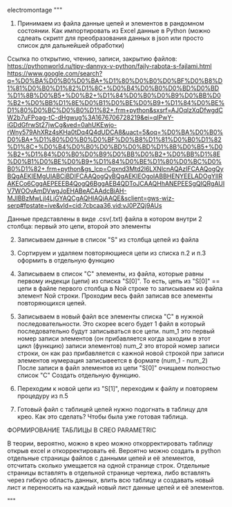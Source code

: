 electromontage
"""
1) Принимаем из файла данные цепей и элементов в рандомном состоянии.
Как импортировать из Excel данные в Python (можно сдлеать скрипт для преобразования данных в json или просто список для дальнейшей обработки)

Ссылка по открытию, чтению, записи, закрытию файлов:
https://pythonworld.ru/tipy-dannyx-v-python/fajly-rabota-s-fajlami.html
https://www.google.com/search?q=%D0%BA%D0%B0%D0%BA+%D1%80%D0%B0%D0%BF%D0%B8%D1%81%D0%B0%D1%82%D1%8C+%D0%B4%D0%B0%D0%BD%D0%BD%D1%8B%D0%B5+%D0%B2+%D1%84%D0%B0%D0%B9%D0%BB%D0%B2+%D0%BB%D1%8E%D0%B1%D0%BE%D0%B9+%D1%84%D0%BE%D1%80%D0%BC%D0%B0%D1%82+.frm+python&sxsrf=AJOqlzXqDfwgdCW2b7uFPoag-tC-dHgwug%3A1676706728219&ei=qIPwY-iGDdGfrwSt27jwCg&ved=0ahUKEwjo-rWny579AhXRz4sKHa0tDq4Q4dUDCA8&uact=5&oq=%D0%BA%D0%B0%D0%BA+%D1%80%D0%B0%D0%BF%D0%B8%D1%81%D0%B0%D1%82%D1%8C+%D0%B4%D0%B0%D0%BD%D0%BD%D1%8B%D0%B5+%D0%B2+%D1%84%D0%B0%D0%B9%D0%BB%D0%B2+%D0%BB%D1%8E%D0%B1%D0%BE%D0%B9+%D1%84%D0%BE%D1%80%D0%BC%D0%B0%D1%82+.frm+python&gs_lcp=Cgxnd3Mtd2l6LXNlcnAQAzIFCAAQogQyBQgAEKIEMgUIABCiBDIFCAAQogQyBQgAEKIEOgoIABBHENYEELADOgYIIRAKECo6CggAEPEEEB4QogQ6BggAEB4QDToJCAAQHhANEPEESgQIQRgAUIV7WOOvAmDVwgJoEHABeACAAdcBiAH-MJIBBzMwLjI4LjGYAQCgAQHIAQjAAQE&sclient=gws-wiz-serp#fpstate=ive&vld=cid:7cbcaa36,vid:vJ0PZQj9AUs


Данные представлены в виде .csv(.txt) файла в котором внутри 2 столбца: первый это цепи, второй это элементы

2) Записываем данные в список "S" из столбца цепей из файла

3) Сортируем и удаляем повторяющиеся цепи из списка
п.2 и п.3 оформить в отдельную функцию

4) Записываем в список "C" элементы, из файла, которые равны первому индекци (цепи) из списка "S[0]".
То есть, цепь из "S[0]" == цепи в файле первого столбца в Nой строке то записываем из файла элемент Nой строки.
Проходим весь файл записав все элементы повторяющихся цепей.

5) Записываем в новый файл все элементы списка "C" в нужной последовательности.
Это скорее всего будет 1 файл в который последовательно будут записываться все цепи.
num_1 это первый номер записи элементов (он прибавляется когда заходим в этот цикл (функцию) записи элементов)
num_2 это второй номер записи строки, он как раз прибавляется с кажной новой строкой при записи элементов
нумерация записывеется в формате (num_1 - num_2)
После записи в файл элементов из цепи "S[0]" очищаем полностью список "C"
Создать отдельную функцию.

6) Переходим к новой цепи из "S[1]", переходим к файлу и повторяем процедуру из п.5

7) Готовый файл с таблицей цепей нужно подогнать в таблицу для крео.
Как это сделать? Чтобы была уже готовая таблица.



ФОРМИРОВАНИЕ ТАБЛИЦЫ В CREO PARAMETRIC

В теории, вероятно, можно в крео можно откорректировать таблицу открыв excel и откорректировать её.
Вероятно можно создать в python отдельные страницы файлов с данными цепей и её элементов, отсчитать
сколько умещается на одной странице строк. Отдельные страницы вставлять в отдельной странице чертежа,
либо вставлять через гибкую область данных, влить всю таблицу и создавать новый лист и переносить на
каждый новый лист данные цепей и её элементов.


"""